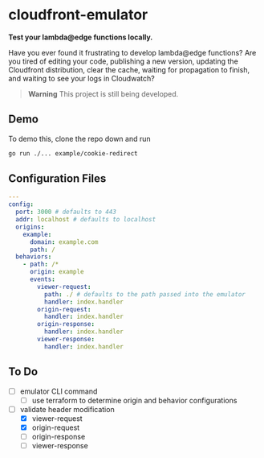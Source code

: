 # cloudfront-emulator

**Test your lambda@edge functions locally.**

Have you ever found it frustrating to develop lambda@edge functions? Are you
tired of editing your code, publishing a new version, updating the Cloudfront
distribution, clear the cache, waiting for propagation to finish, and waiting to
see your logs in Cloudwatch?

> **Warning** This project is still being developed.

## Demo

To demo this, clone the repo down and run

```bash
go run ./... example/cookie-redirect
```

## Configuration Files

```yaml
---
config:
  port: 3000 # defaults to 443
  addr: localhost # defaults to localhost
  origins:
    example:
      domain: example.com
      path: /
  behaviors:
    - path: /*
      origin: example
      events:
        viewer-request:
          path: ./ # defaults to the path passed into the emulator
          handler: index.handler
        origin-request:
          handler: index.handler
        origin-response:
          handler: index.handler
        viewer-response:
          handler: index.handler
```

## To Do

- [ ] emulator CLI command
  - [ ] use terraform to determine origin and behavior configurations
- [ ] validate header modification
  - [x] viewer-request
  - [x] origin-request
  - [ ] origin-response
  - [ ] viewer-response
